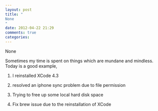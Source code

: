 ```yaml
---
layout: post
title: "
None
"
date: 2012-04-22 21:29
comments: true
categories: 
---
```


None


Sometimes my time is spent on things which are mundane and mindless. Today is a good example,


1) I reinstalled XCode 4.3


2) resolved an iphone sync problem due to file permission


3) Trying to free up some local hard disk space


4) Fix brew issue due to the reinstallation of XCode

